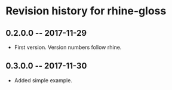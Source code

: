 # Revision history for rhine-gloss

## 0.2.0.0  -- 2017-11-29

* First version. Version numbers follow rhine.

## 0.3.0.0  -- 2017-11-30

* Added simple example.

